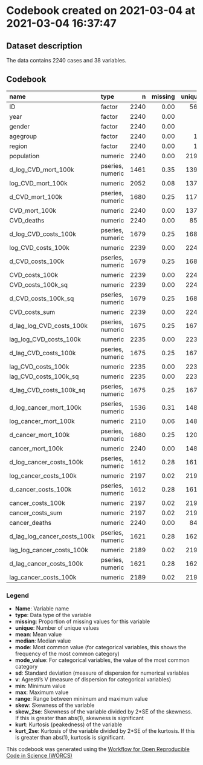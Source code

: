 Codebook created on 2021-03-04 at 2021-03-04 16:37:47
================

## Dataset description

The data contains 2240 cases and 38 variables.

## Codebook

| name                             | type             |    n | missing | unique |           mean |         median |           mode | mode\_value |           sd |    v |            min |          max |        range |   skew | skew\_2se |   kurt | kurt\_2se |
| :------------------------------- | :--------------- | ---: | ------: | -----: | -------------: | -------------: | -------------: | :---------- | -----------: | ---: | -------------: | -----------: | -----------: | -----: | --------: | -----: | --------: |
| ID                               | factor           | 2240 |    0.00 |    561 |                |                |   4.000000e+00 | 1           |              | 1.00 |                |              |              |        |           |        |           |
| year                             | factor           | 2240 |    0.00 |      5 |                |                |   5.600000e+02 | 1           |              | 0.75 |                |              |              |        |           |        |           |
| gender                           | factor           | 2240 |    0.00 |      3 |                |                |   1.152000e+03 | Female      |              | 0.50 |                |              |              |        |           |        |           |
| agegroup                         | factor           | 2240 |    0.00 |     19 |                |                |   1.280000e+02 | \<1         |              | 0.94 |                |              |              |        |           |        |           |
| region                           | factor           | 2240 |    0.00 |     17 |                |                |   1.400000e+02 | BB          |              | 0.94 |                |              |              |        |           |        |           |
| population                       | numeric          | 2240 |    0.00 |   2191 |   1.452870e+05 |   8.434350e+04 |   8.434350e+04 |             | 1.641560e+05 |      |   2.595000e+03 | 1.248276e+06 | 1.245681e+06 |   2.31 |     22.32 |   6.90 |     33.38 |
| d\_log\_CVD\_mort\_100k          | pseries, numeric | 1461 |    0.35 |   1397 | \-9.000000e-02 | \-9.000000e-02 | \-9.000000e-02 |             | 3.700000e-01 |      | \-2.120000e+00 | 1.790000e+00 | 3.910000e+00 | \-0.17 |    \-1.36 |   6.25 |     24.41 |
| log\_CVD\_mort\_100k             | numeric          | 2052 |    0.08 |   1378 |   4.300000e+00 |   4.170000e+00 |   4.170000e+00 |             | 2.770000e+00 |      | \-2.300000e+00 | 9.800000e+00 | 1.210000e+01 |   0.12 |      1.13 | \-1.04 |    \-4.80 |
| d\_CVD\_mort\_100k               | pseries, numeric | 1680 |    0.25 |   1179 | \-8.871000e+01 | \-3.100000e+00 | \-3.100000e+00 |             | 2.630700e+02 |      | \-2.762900e+03 | 1.073800e+03 | 3.836700e+03 | \-4.58 |   \-38.36 |  28.45 |    119.18 |
| CVD\_mort\_100k                  | numeric          | 2240 |    0.00 |   1378 |   1.075330e+03 |   4.255000e+01 |   4.255000e+01 |             | 2.658960e+03 |      |   0.000000e+00 | 1.796660e+04 | 1.796660e+04 |   3.56 |     34.44 |  13.67 |     66.09 |
| CVD\_deaths                      | numeric          | 2240 |    0.00 |    851 |   5.845700e+02 |   5.150000e+01 |   5.150000e+01 |             | 1.382280e+03 |      |   0.000000e+00 | 1.365800e+04 | 1.365800e+04 |   4.43 |     42.87 |  25.14 |    121.57 |
| d\_log\_CVD\_costs\_100k         | pseries, numeric | 1679 |    0.25 |   1680 |   8.000000e-02 |   7.000000e-02 |   7.000000e-02 |             | 2.800000e-01 |      | \-2.990000e+00 | 2.500000e+00 | 5.490000e+00 | \-0.63 |    \-5.29 |  29.82 |    124.90 |
| log\_CVD\_costs\_100k            | numeric          | 2239 |    0.00 |   2240 |   1.566000e+01 |   1.563000e+01 |   1.563000e+01 |             | 1.870000e+00 |      |   1.175000e+01 | 1.864000e+01 | 6.890000e+00 | \-0.03 |    \-0.31 | \-1.38 |    \-6.69 |
| d\_CVD\_costs\_100k              | pseries, numeric | 1679 |    0.25 |   1680 |   1.776970e+06 |   3.742844e+05 |   3.742844e+05 |             | 3.279933e+06 |      | \-5.035100e+06 | 2.206954e+07 | 2.710464e+07 |   2.37 |     19.84 |   6.74 |     28.23 |
| CVD\_costs\_100k                 | numeric          | 2239 |    0.00 |   2240 |   2.305822e+07 |   6.147242e+06 |   6.147242e+06 |             | 2.985009e+07 |      |   1.264412e+05 | 1.246427e+08 | 1.245163e+08 |   1.25 |     12.11 |   0.36 |      1.75 |
| CVD\_costs\_100k\_sq             | numeric          | 2239 |    0.00 |   2240 |   1.422311e+15 |   3.778858e+13 |   3.778858e+13 |             | 2.616521e+15 |      |   1.598737e+10 | 1.553580e+16 | 1.553579e+16 |   2.22 |     21.48 |   4.71 |     22.79 |
| d\_CVD\_costs\_100k\_sq          | pseries, numeric | 1679 |    0.25 |   1680 |   2.253735e+14 |   2.630880e+12 |   2.630880e+12 |             | 5.349866e+14 |      | \-8.642312e+14 | 4.633081e+15 | 5.497313e+15 |   3.33 |     27.88 |  13.44 |     56.28 |
| CVD\_costs\_sum                  | numeric          | 2239 |    0.00 |   2240 |   2.212066e+07 |   6.409859e+06 |   6.409859e+06 |             | 3.862658e+07 |      |   6.163030e+03 | 3.637463e+08 | 3.637401e+08 |   3.48 |     33.66 |  16.00 |     77.38 |
| d\_lag\_log\_CVD\_costs\_100k    | pseries, numeric | 1675 |    0.25 |   1676 |   8.000000e-02 |   8.000000e-02 |   8.000000e-02 |             | 2.400000e-01 |      | \-2.340000e+00 | 2.440000e+00 | 4.780000e+00 |   0.20 |      1.66 |  19.96 |     83.49 |
| lag\_log\_CVD\_costs\_100k       | numeric          | 2235 |    0.00 |   2236 |   1.564000e+01 |   1.560000e+01 |   1.560000e+01 |             | 1.870000e+00 |      |   1.171000e+01 | 1.864000e+01 | 6.930000e+00 | \-0.03 |    \-0.30 | \-1.39 |    \-6.70 |
| d\_lag\_CVD\_costs\_100k         | pseries, numeric | 1675 |    0.25 |   1676 |   1.809954e+06 |   4.138389e+05 |   4.138389e+05 |             | 3.394005e+06 |      | \-1.363720e+07 | 2.661607e+07 | 4.025327e+07 |   2.20 |     18.38 |   7.36 |     30.79 |
| lag\_CVD\_costs\_100k            | numeric          | 2235 |    0.00 |   2236 |   2.259293e+07 |   5.976472e+06 |   5.976472e+06 |             | 2.919912e+07 |      |   1.221275e+05 | 1.247771e+08 | 1.246550e+08 |   1.25 |     12.04 |   0.35 |      1.70 |
| lag\_CVD\_costs\_100k\_sq        | numeric          | 2235 |    0.00 |   2236 |   1.362648e+15 |   3.571822e+13 |   3.571822e+13 |             | 2.501602e+15 |      |   1.491512e+10 | 1.556932e+16 | 1.556931e+16 |   2.23 |     21.52 |   4.83 |     23.34 |
| d\_lag\_CVD\_costs\_100k\_sq     | pseries, numeric | 1675 |    0.25 |   1676 |   2.230386e+14 |   2.548496e+12 |   2.548496e+12 |             | 5.492723e+14 |      | \-2.861894e+15 | 4.917520e+15 | 7.779414e+15 |   3.03 |     25.37 |  13.77 |     57.59 |
| d\_log\_cancer\_mort\_100k       | pseries, numeric | 1536 |    0.31 |   1481 | \-6.000000e-02 | \-4.000000e-02 | \-4.000000e-02 |             | 3.600000e-01 |      | \-2.080000e+00 | 2.150000e+00 | 4.230000e+00 | \-0.39 |    \-3.11 |   7.31 |     29.28 |
| log\_cancer\_mort\_100k          | numeric          | 2110 |    0.06 |   1483 |   4.460000e+00 |   4.850000e+00 |   4.850000e+00 |             | 2.380000e+00 |      | \-6.900000e-01 | 8.070000e+00 | 8.770000e+00 | \-0.22 |    \-2.03 | \-1.35 |    \-6.36 |
| d\_cancer\_mort\_100k            | pseries, numeric | 1680 |    0.25 |   1203 | \-1.034000e+01 | \-1.600000e+00 | \-1.600000e+00 |             | 6.723000e+01 |      | \-4.724000e+02 | 4.994000e+02 | 9.718000e+02 | \-0.20 |    \-1.69 |  13.86 |     58.07 |
| cancer\_mort\_100k               | numeric          | 2240 |    0.00 |   1483 |   4.716800e+02 |   8.710000e+01 |   8.710000e+01 |             | 6.939600e+02 |      |   0.000000e+00 | 3.210100e+03 | 3.210100e+03 |   1.69 |     16.31 |   2.14 |     10.33 |
| d\_log\_cancer\_costs\_100k      | pseries, numeric | 1612 |    0.28 |   1613 |   6.000000e-02 |   7.000000e-02 |   7.000000e-02 |             | 2.800000e-01 |      | \-2.650000e+00 | 2.150000e+00 | 4.800000e+00 | \-0.91 |    \-7.47 |  16.76 |     68.79 |
| log\_cancer\_costs\_100k         | numeric          | 2197 |    0.02 |   2198 |   1.541000e+01 |   1.564000e+01 |   1.564000e+01 |             | 1.410000e+00 |      |   1.191000e+01 | 1.763000e+01 | 5.720000e+00 | \-0.18 |    \-1.70 | \-1.39 |    \-6.67 |
| d\_cancer\_costs\_100k           | pseries, numeric | 1612 |    0.28 |   1613 |   7.715188e+05 |   3.520501e+05 |   3.520501e+05 |             | 1.513350e+06 |      | \-5.578062e+06 | 1.374179e+07 | 1.931985e+07 |   1.53 |     12.51 |   6.18 |     25.38 |
| cancer\_costs\_100k              | numeric          | 2197 |    0.02 |   2198 |   1.073130e+07 |   6.208296e+06 |   6.208296e+06 |             | 1.106062e+07 |      |   1.482449e+05 | 4.528359e+07 | 4.513535e+07 |   0.95 |      9.11 | \-0.21 |    \-1.02 |
| cancer\_costs\_sum               | numeric          | 2197 |    0.02 |   2198 |   1.265170e+07 |   4.868380e+06 |   4.868380e+06 |             | 2.005070e+07 |      |   6.836160e+03 | 1.673393e+08 | 1.673325e+08 |   3.22 |     30.86 |  13.43 |     64.30 |
| cancer\_deaths                   | numeric          | 2240 |    0.00 |    848 |   4.010400e+02 |   1.025000e+02 |   1.025000e+02 |             | 7.027600e+02 |      |   0.000000e+00 | 5.634000e+03 | 5.634000e+03 |   3.17 |     30.66 |  12.77 |     61.75 |
| d\_lag\_log\_cancer\_costs\_100k | pseries, numeric | 1621 |    0.28 |   1622 |   7.000000e-02 |   7.000000e-02 |   7.000000e-02 |             | 3.100000e-01 |      | \-2.060000e+00 | 2.670000e+00 | 4.730000e+00 |   0.60 |      4.96 |  14.83 |     61.04 |
| lag\_log\_cancer\_costs\_100k    | numeric          | 2189 |    0.02 |   2190 |   1.538000e+01 |   1.565000e+01 |   1.565000e+01 |             | 1.420000e+00 |      |   1.155000e+01 | 1.762000e+01 | 6.080000e+00 | \-0.20 |    \-1.91 | \-1.36 |    \-6.50 |
| d\_lag\_cancer\_costs\_100k      | pseries, numeric | 1621 |    0.28 |   1622 |   7.031854e+05 |   3.206342e+05 |   3.206342e+05 |             | 1.349267e+06 |      | \-4.224493e+06 | 9.295327e+06 | 1.351982e+07 |   1.63 |     13.43 |   5.43 |     22.36 |
| lag\_cancer\_costs\_100k         | numeric          | 2189 |    0.02 |   2190 |   1.049983e+07 |   6.239328e+06 |   6.239328e+06 |             | 1.077057e+07 |      |   1.034830e+05 | 4.508765e+07 | 4.498416e+07 |   0.93 |      8.93 | \-0.25 |    \-1.21 |

### Legend

  - **Name**: Variable name
  - **type**: Data type of the variable
  - **missing**: Proportion of missing values for this variable
  - **unique**: Number of unique values
  - **mean**: Mean value
  - **median**: Median value
  - **mode**: Most common value (for categorical variables, this shows
    the frequency of the most common category)
  - **mode\_value**: For categorical variables, the value of the most
    common category
  - **sd**: Standard deviation (measure of dispersion for numerical
    variables
  - **v**: Agresti’s V (measure of dispersion for categorical variables)
  - **min**: Minimum value
  - **max**: Maximum value
  - **range**: Range between minimum and maximum value
  - **skew**: Skewness of the variable
  - **skew\_2se**: Skewness of the variable divided by 2\*SE of the
    skewness. If this is greater than abs(1), skewness is significant
  - **kurt**: Kurtosis (peakedness) of the variable
  - **kurt\_2se**: Kurtosis of the variable divided by 2\*SE of the
    kurtosis. If this is greater than abs(1), kurtosis is significant.

This codebook was generated using the [Workflow for Open Reproducible
Code in Science (WORCS)](https://osf.io/zcvbs/)
